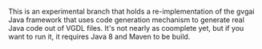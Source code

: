 This is an experimental branch that holds a re-implementation of the gvgai Java framework
that uses code generation mechanism to generate real Java code out of VGDL files. It's not nearly as coomplete yet,
but if you want to run it, it requires Java 8 and Maven to be build.
